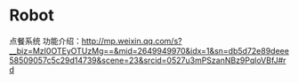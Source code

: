 # Robot
点餐系统
功能介绍：http://mp.weixin.qq.com/s?__biz=MzI0OTEyOTUzMg==&mid=2649949970&idx=1&sn=db5d72e89deee58509057c5c29d14739&scene=23&srcid=0527u3mPSzanNBz9PqloVBfJ#rd
